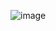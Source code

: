 ![image](https://user-images.githubusercontent.com/53972592/140330367-a6623cd9-b919-45ca-ad4b-1dbf1f8173df.png)
